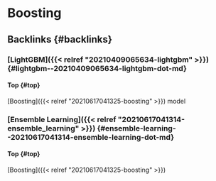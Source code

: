 # Boosting


## Backlinks {#backlinks}


### [LightGBM]({{< relref "20210409065634-lightgbm" >}}) {#lightgbm--20210409065634-lightgbm-dot-md}


#### Top {#top}

[Boosting]({{< relref "20210617041325-boosting" >}}) model


### [Ensemble Learning]({{< relref "20210617041314-ensemble_learning" >}}) {#ensemble-learning--20210617041314-ensemble-learning-dot-md}


#### Top {#top}

[Boosting]({{< relref "20210617041325-boosting" >}})
